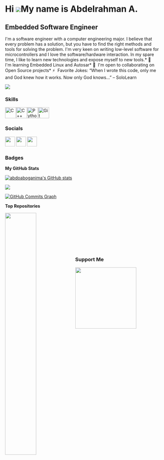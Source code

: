 # Hi ![](https://user-images.githubusercontent.com/18350557/176309783-0785949b-9127-417c-8b55-ab5a4333674e.gif)My name is Abdelrahman A.
## Embedded Software Engineer
I'm a software engineer with a computer engineering major. I believe that every problem has a solution, but you have to find the right methods and tools for solving the problem. I'm very keen on writing low-level software for microcontrollers and I love the software/hardware interaction. In my spare time, I like to learn new technologies and expose myself to new tools.* 🧠  I'm learning Embedded Linux and Autosar* 🤝  I'm open to collaborating on Open Source projects* ⚡  Favorite Jokes: “When I wrote this code, only me and God knew how it works. Now only God knows…” – SoloLearn

<a href="https://www.github.com/abdoaboganima" target="_blank" rel="noreferrer"><img
src="https://img.shields.io/github/followers/abdoaboganima?logo=github&style=for-the-badge&color=0891b2&labelColor=1c1917" /></a>

### Skills


<p align="left">
<a href="https://docs.microsoft.com/en-us/cpp/?view=msvc-170" target="_blank" rel="noreferrer"><img src="https://raw.githubusercontent.com/danielcranney/readme-generator/main/public/icons/skills/c-colored.svg" width="36" height="36" alt="C" /></a><a href="https://docs.microsoft.com/en-us/cpp/?view=msvc-170" target="_blank" rel="noreferrer"><img src="https://raw.githubusercontent.com/danielcranney/readme-generator/main/public/icons/skills/cplusplus-colored.svg" width="36" height="36" alt="C++" /></a><a href="https://www.python.org/" target="_blank" rel="noreferrer"><img src="https://raw.githubusercontent.com/danielcranney/readme-generator/main/public/icons/skills/python-colored.svg" width="36" height="36" alt="Python" /></a><a href="https://git-scm.com/" target="_blank" rel="noreferrer"><img src="https://raw.githubusercontent.com/danielcranney/readme-generator/main/public/icons/skills/git-colored.svg" width="36" height="36" alt="Git" /></a></p>

### Socials<p align="left"> <a href="https://www.github.com/abdoaboganima" target="_blank" rel="noreferrer"><img src="https://raw.githubusercontent.com/danielcranney/readme-generator/main/public/icons/socials/github.svg" width="32" height="32" /></a> <a href="https://www.linkedin.com/in/abdoaboganima" target="_blank" rel="noreferrer"><img src="https://raw.githubusercontent.com/danielcranney/readme-generator/main/public/icons/socials/linkedin.svg" width="32" height="32" /></a> <a href="https://www.stackoverflow.com/users/10851804" target="_blank" rel="noreferrer"><img src="https://raw.githubusercontent.com/danielcranney/readme-generator/main/public/icons/socials/stackoverflow.svg" width="32" height="32" /></a></p>

### Badges

<b>My GitHub Stats</b>

<a href="http://www.github.com/abdoaboganima"><img src="https://github-readme-stats.vercel.app/api?username=abdoaboganima&show_icons=true&hide=&count_private=true&title_color=ef4444&text_color=ffffff&icon_color=0891b2&bg_color=1c1917&hide_border=true&show_icons=true" alt="abdoaboganima's GitHub stats" /></a>

<a href="http://www.github.com/abdoaboganima"><img src="https://github-readme-streak-stats.herokuapp.com/?user=abdoaboganima&stroke=ffffff&background=1c1917&ring=ef4444&fire=ef4444&currStreakNum=ffffff&currStreakLabel=ef4444&sideNums=ffffff&sideLabels=ffffff&dates=ffffff&hide_border=true" /></a>

<a href="http://www.github.com/abdoaboganima"><img src="https://github-readme-activity-graph.cyclic.app/graph?username=abdoaboganima&bg_color=1c1917&color=ffffff&line=0891b2&point=ffffff&area_color=1c1917&area=true&hide_border=true&custom_title=GitHub%20Commits%20Graph" alt="GitHub Commits Graph" /></a>

<b>Top Repositories</b>

<div width="100%" align="center"><a href="https://github.com/abdoaboganima/avr" align="left"><img align="left" width="45%" src="https://github-readme-stats.vercel.app/api/pin/?username=abdoaboganima&repo=avr&title_color=ef4444&text_color=ffffff&icon_color=0891b2&bg_color=1c1917&hide_border=true&locale=en" /></a></div><br /><br /><br /><br /><br /><br /><br />

### Support Me

<a href="https://www.buymeacoffee.com/4bdo"><img src="https://cdn.buymeacoffee.com/buttons/v2/default-yellow.png" width="200" /></a>

